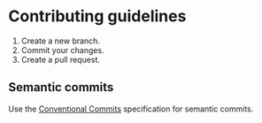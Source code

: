 # Contributing guidelines

1. Create a new branch.
1. Commit your changes.
1. Create a pull request.

## Semantic commits

Use the [Conventional Commits](https://www.conventionalcommits.org) specification for semantic commits.
